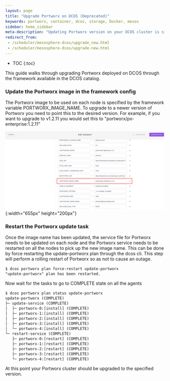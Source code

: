 ```yaml
---
layout: page
title: "Upgrade Portworx on DCOS (Deprecated)"
keywords: portworx, container, dcos, storage, Docker, mesos
sidebar: home_sidebar
meta-description: "Updating Portworx version on your DCOS cluster is simple. Follow this guide to find out how."
redirect_from:
 - /scheduler/mesosphere-dcos/upgrade_new.html
 - /scheduler/mesosphere-dcos/upgrade-new.html
---
```


* TOC
{:toc}

This guide walks through upgrading Portworx deployed on DCOS through the framework available in the DCOS catalog.

### Update the Portworx image in the framework config

The Portworx image to be used on each node is specified by the framework variable PORTWORX_IMAGE_NAME.
To upgrade to a newer version of Portworx you need to point this to the desired version.
For example, if you want to upgrade to v1.2.11 you would set this to "portworx/px-enterprise:1.2.11"

![Portworx image option](/images/dcos-px-image-option.png){:width="655px" height="200px"}

### Restart the Portworx update task

Once the image name has been updated, the service file for Portworx needs to be updated on each node and the Portworx service
needs to be restarted on all the nodes to pick up the new image name. This can be done by force restarting the
update-portworx plan through the dcos cli. This step will perform a rolling restart of Portworx so as not to cause an
outage.

```
$ dcos portworx plan force-restart update-portworx
"update-portworx" plan has been restarted.
```

Now wait for the tasks to go to COMPLETE state on all the agents

```
$ dcos portworx plan status update-portworx
update-portworx (COMPLETE)
├─ update-service (COMPLETE)
│  ├─ portworx-0:[install] (COMPLETE)
│  ├─ portworx-1:[install] (COMPLETE)
│  ├─ portworx-2:[install] (COMPLETE)
│  ├─ portworx-3:[install] (COMPLETE)
│  └─ portworx-4:[install] (COMPLETE)
└─ restart-service (COMPLETE)
   ├─ portworx-0:[restart] (COMPLETE)
   ├─ portworx-1:[restart] (COMPLETE)
   ├─ portworx-2:[restart] (COMPLETE)
   ├─ portworx-3:[restart] (COMPLETE)
   └─ portworx-4:[restart] (COMPLETE)
```

At this point your Portworx cluster should be upgraded to the specified version.
